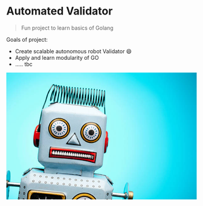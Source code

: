 # Automated Validator

> Fun project to learn basics of Golang

Goals of project:

- Create scalable autonomous robot Validator 😄
- Apply and learn modularity of GO
- ..... tbc

![Alt text](img/wda.png?raw=true "Title")
